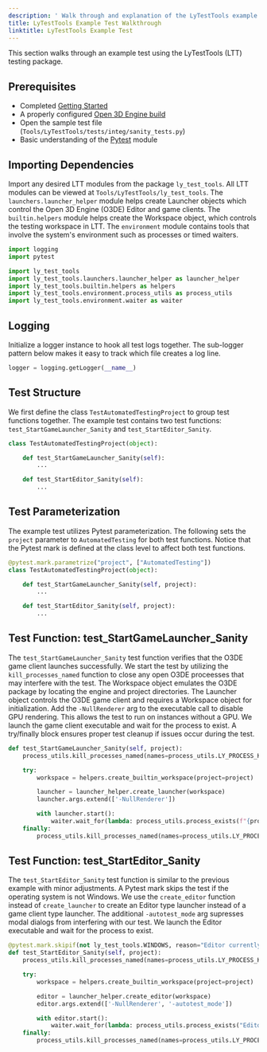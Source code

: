 ```yaml
---
description: ' Walk through and explanation of the LyTestTools example test. '
title: LyTestTools Example Test Walkthrough
linktitle: LyTestTools Example Test
---
```


This section walks through an example test using the LyTestTools (LTT) testing package.

## Prerequisites

* Completed [Getting Started](getting-started.md)
* A properly configured [Open 3D Engine build](/docs/user-guide/build/)
* Open the sample test file (`Tools/LyTestTools/tests/integ/sanity_tests.py`)
* Basic understanding of the [Pytest](https://pytest.org) module

## Importing Dependencies

Import any desired LTT modules from the package `ly_test_tools`. All LTT modules can be viewed at `Tools/LyTestTools/ly_test_tools`. The `launchers.launcher_helper` module helps create Launcher objects which control the Open 3D Engine (O3DE) Editor and game clients. The `builtin.helpers` module helps create the Workspace object, which controls the testing workspace in LTT. The `environment` module contains tools that involve the system's environment such as processes or timed waiters.

```python
import logging
import pytest

import ly_test_tools
import ly_test_tools.launchers.launcher_helper as launcher_helper
import ly_test_tools.builtin.helpers as helpers
import ly_test_tools.environment.process_utils as process_utils
import ly_test_tools.environment.waiter as waiter
```

## Logging

Initialize a logger instance to hook all test logs together. The sub-logger pattern below makes it easy to track which file creates a log line.

```python
logger = logging.getLogger(__name__)
```

## Test Structure

We first define the class `TestAutomatedTestingProject` to group test functions together. The example test contains two test functions: `test_StartGameLauncher_Sanity` and `test_StartEditor_Sanity`.

```python
class TestAutomatedTestingProject(object):

    def test_StartGameLauncher_Sanity(self):
        ...

    def test_StartEditor_Sanity(self):
        ...
```

## Test Parameterization

The example test utilizes Pytest parameterization. The following sets the `project` parameter to `AutomatedTesting` for both test functions. Notice that the Pytest mark is defined at the class level to affect both test functions.

```python
@pytest.mark.parametrize("project", ["AutomatedTesting"])
class TestAutomatedTestingProject(object):

    def test_StartGameLauncher_Sanity(self, project):
        ...

    def test_StartEditor_Sanity(self, project):
        ...
```

## Test Function: test_StartGameLauncher_Sanity

The `test_StartGameLauncher_Sanity` test function verifies that the O3DE game client launches successfully. We start the test by utilizing the `kill_processes_named` function to close any open O3DE proceesses that may interfere with the test. The Workspace object emulates the O3DE package by locating the engine and project directories. The Launcher object controls the O3DE game client and requires a Workspace object for initialization. Add the `-NullRenderer` arg to the executable call to disable GPU rendering. This allows the test to run on instances without a GPU. We launch the game client executable and wait for the process to exist. A try/finally block ensures proper test cleanup if issues occur during the test.

```python
def test_StartGameLauncher_Sanity(self, project):
    process_utils.kill_processes_named(names=process_utils.LY_PROCESS_KILL_LIST, ignore_extensions=True)

    try:
        workspace = helpers.create_builtin_workspace(project=project)

        launcher = launcher_helper.create_launcher(workspace)
        launcher.args.extend(['-NullRenderer'])

        with launcher.start():
            waiter.wait_for(lambda: process_utils.process_exists(f"{project}.GameLauncher.exe", ignore_extensions=True))
    finally:
        process_utils.kill_processes_named(names=process_utils.LY_PROCESS_KILL_LIST, ignore_extensions=True)
```

## Test Function: test_StartEditor_Sanity

The `test_StartEditor_Sanity` test function is similar to the previous example with minor adjustments. A Pytest mark skips the test if the operating system is not Windows. We use the `create_editor` function instead of `create_launcher` to create an Editor type launcher instead of a game client type launcher. The additional `-autotest_mode` arg supresses modal dialogs from interfering with our test. We launch the Editor executable and wait for the process to exist.

```python
@pytest.mark.skipif(not ly_test_tools.WINDOWS, reason="Editor currently only functions on Windows")
def test_StartEditor_Sanity(self, project):
    process_utils.kill_processes_named(names=process_utils.LY_PROCESS_KILL_LIST, ignore_extensions=True)

    try:
        workspace = helpers.create_builtin_workspace(project=project)

        editor = launcher_helper.create_editor(workspace)
        editor.args.extend(['-NullRenderer', '-autotest_mode'])

        with editor.start():
            waiter.wait_for(lambda: process_utils.process_exists("Editor", ignore_extensions=True))
    finally:
        process_utils.kill_processes_named(names=process_utils.LY_PROCESS_KILL_LIST, ignore_extensions=True)
```
